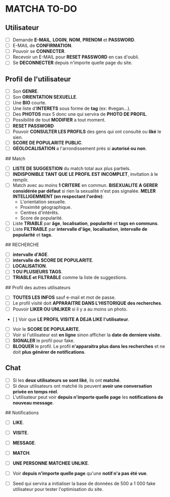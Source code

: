# MATCHA TO-DO

## Utilisateur
- [ ] Demande **E-MAIL**, **LOGIN**, **NOM**, **PRENOM** et **PASSWORD**.
- [ ] E-MAIL de **CONFIRMATION**.
- [ ] Pouvoir se **CONNECTER**.
- [ ] Recevoir un E-MAIL pour **RESET PASSWORD** en cas d'oubli.
- [ ] Se **DECONNECTER** depuis n'importe quelle page du site.

## Profil de l'utilisateur
- [ ] Son **GENRE**.
- [ ] Son **ORIENTATION SEXUELLE**.
- [ ] Une **BIO** courte.
- [ ] Une liste d'**INTERETS** sous forme de **tag** (ex: #vegan...).
- [ ] Des **PHOTOS** max 5 donc une qui servira de **PHOTO DE PROFIL**.
- [ ] Possibilité de tout **MODIFIER** a tout moment.
- [ ] **RESET PASSWORD**
- [ ] Pouvoir **CONSULTER LES PROFILS** des gens qui ont consulté ou **liké** le sien.
- [ ] **SCORE DE POPULARITE PUBLIC**.
- [ ] **GEOLOCALISATION** a l'arrondissement près si **autorisé ou non**.

## Match
- [ ] **LISTE DE SUGGESTION** du match total aux plus partiels.
- [ ] **INDISPONIBLE TANT QUE LE PROFIL EST INCOMPLET**, invitation à le remplir.
- [ ] Match avec au moins **1 CRITERE** en commun. **BISEXUALITE A GERER considérée par défaut** si rien la sexualité n'est pas signalée. **MELER INTELLIGEMMENT (en respectant l'ordre)**:
  * L'orientation sexuelle.
  * Proximité géographique.
  * Centres d'intérêts.
  * Score de popularité.
- [ ] Liste **TRIABLE** par **âge**, **localisation**, **popularité** et **tags en communs**.
- [ ] Liste **FILTRABLE** par **intervalle d'âge**, **localisation**, **intervalle de popularité** et **tags**.

## RECHERCHE
- [ ] **intervalle d'AGE**.
- [ ] **intervalle de SCORE DE POPULARITE**.
- [ ] **LOCALISATION**.
- [ ] **1 OU PLUSIEURS TAGS**.
- [ ] **TRIABLE et FILTRABLE** comme la liste de suggestions.

## Profil des autres utilisateurs
- [ ] **TOUTES LES INFOS** sauf e-mail et mot de passe.
- [ ] Le profil visité doit **APPARAITRE DANS L'HISTORIQUE des recherches**.
- [ ] Pouvoir **LIKER OU UNLIKER** si il y a au moins un photo.
- [ ] Voir que **LE PROFIL VISITE A DEJA LIKE l'utilisateur**.
- [ ] Voir le **SCORE DE POPULARITE**.
- [ ] Voir si l'utilisateur est **en ligne** sinon afficher la **date de derniere visite**.
- [ ] **SIGNALER** le profil pour fake.
- [ ] **BLOQUER** le profil. Le profil **n'apparaitra plus dans les recherches** et ne doit **plus générer de notifications**.

## Chat
- [ ] Si les **deux utilisateurs se sont liké**, ils ont **matché**.
- [ ] Si deux utilisateurs ont matché ils peuvent **avoir une conversation privée en temps réel**.
- [ ] L'utilisateur peut voir **depuis n'importe quelle page** les **notifications de nouveau message**.

## Notifications
- [ ] **LIKE**.
- [ ] **VISITE**.
- [ ] **MESSAGE**.
- [ ] **MATCH**.
- [ ] **UNE PERSONNE MATCHEE UNLIKE**.
- [ ] Voir **depuis n'importe quelle page** qu'une **notif n'a pas été vue**.

- [ ] Seed qui servira a initialiser la base de données de 500 a 1 000 fake utilisateur pour tester l'optimisation du site.